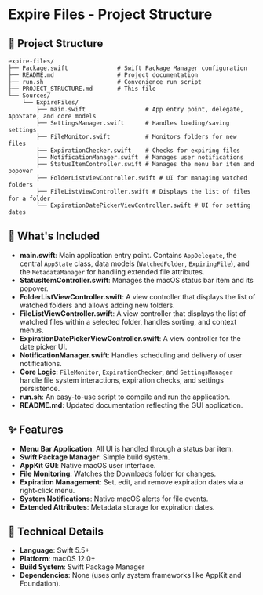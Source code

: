 # Expire Files - Project Structure

## 📁 **Project Structure**

```
expire-files/
├── Package.swift              # Swift Package Manager configuration
├── README.md                  # Project documentation
├── run.sh                     # Convenience run script
├── PROJECT_STRUCTURE.md       # This file
└── Sources/
    └── ExpireFiles/
        ├── main.swift                 # App entry point, delegate, AppState, and core models
        ├── SettingsManager.swift      # Handles loading/saving settings
        ├── FileMonitor.swift          # Monitors folders for new files
        ├── ExpirationChecker.swift    # Checks for expiring files
        ├── NotificationManager.swift  # Manages user notifications
        ├── StatusItemController.swift # Manages the menu bar item and popover
        ├── FolderListViewController.swift # UI for managing watched folders
        ├── FileListViewController.swift # Displays the list of files for a folder
        └── ExpirationDatePickerViewController.swift # UI for setting dates
```

## 🎯 **What's Included**

- **main.swift**: Main application entry point. Contains `AppDelegate`, the central `AppState` class, data models (`WatchedFolder`, `ExpiringFile`), and the `MetadataManager` for handling extended file attributes.
- **StatusItemController.swift**: Manages the macOS status bar item and its popover.
- **FolderListViewController.swift**: A view controller that displays the list of watched folders and allows adding new folders.
- **FileListViewController.swift**: A view controller that displays the list of watched files within a selected folder, handles sorting, and context menus.
- **ExpirationDatePickerViewController.swift**: A view controller for the date picker UI.
- **NotificationManager.swift**: Handles scheduling and delivery of user notifications.
- **Core Logic**: `FileMonitor`, `ExpirationChecker`, and `SettingsManager` handle file system interactions, expiration checks, and settings persistence.
- **run.sh**: An easy-to-use script to compile and run the application.
- **README.md**: Updated documentation reflecting the GUI application.

## ✨ **Features**

- **Menu Bar Application**: All UI is handled through a status bar item.
- **Swift Package Manager**: Simple build system.
- **AppKit GUI**: Native macOS user interface.
- **File Monitoring**: Watches the Downloads folder for changes.
- **Expiration Management**: Set, edit, and remove expiration dates via a right-click menu.
- **System Notifications**: Native macOS alerts for file events.
- **Extended Attributes**: Metadata storage for expiration dates.

## 🔧 **Technical Details**

- **Language**: Swift 5.5+
- **Platform**: macOS 12.0+
- **Build System**: Swift Package Manager
- **Dependencies**: None (uses only system frameworks like AppKit and Foundation).
